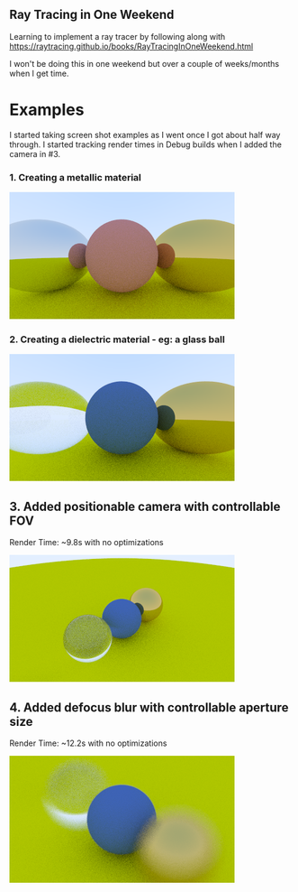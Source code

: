 ## Ray Tracing in One Weekend
Learning to implement a ray tracer by following along with
https://raytracing.github.io/books/RayTracingInOneWeekend.html

I won't be doing this in one weekend but over a couple of weeks/months when I get time.


# Examples
I started taking screen shot examples as I went once I got about half way through.
I started tracking render times in Debug builds when I added the camera in #3.

### 1. Creating a metallic material
<img src="output_images/RTOW_firstmetal.png" width=400 height=225/>

### 2. Creating a dielectric material - eg: a glass ball
<img src="output_images/RTOW_dielectric.png" width=400 height=225/>

## 3. Added positionable camera with controllable FOV 
Render Time: ~9.8s with no optimizations

<img src="output_images/RTOW_positioned_camera.png" width=400 height=225/>

## 4. Added defocus blur with controllable aperture size
Render Time: ~12.2s with no optimizations

<img src="output_images/RTOW_defocus_blur.png" width=400 height=225/>
